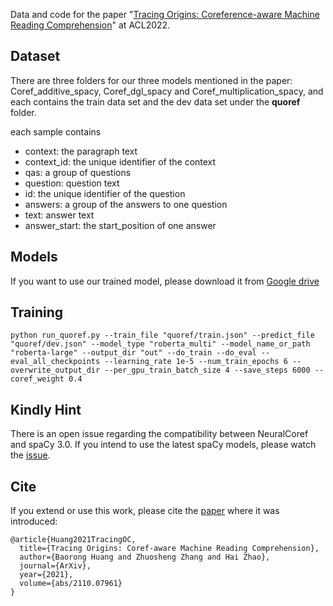 Data and code for the paper "[Tracing Origins: Coreference-aware Machine Reading Comprehension](https://www.semanticscholar.org/paper/EQG-RACE%3A-Examination-Type-Question-Generation-Jia-Zhou/f84b531135acc19191310537065a804c00814cdd)" at ACL2022.

## Dataset

There are three folders for our three models mentioned in the paper: Coref_additive_spacy, Coref_dgl_spacy and Coref_multiplication_spacy, and each contains the train data set and the dev data set under the **quoref** folder.

each sample contains
+ context: the paragraph text
+ context_id: the unique identifier of the context
+ qas: a group of questions
+ question: question text
+ id: the unique identifier of the question
+ answers: a group of the answers to one question
+ text: answer text
+ answer_start: the start_position of one answer

## Models
If you want to use our trained model, please download it from [Google drive](https://drive.google.com/drive/folders/1WDxyCRxDiOh5gcebYpInIdvHY9lCPCYx?usp=sharing)

## Training 
`python run_quoref.py --train_file "quoref/train.json" --predict_file "quoref/dev.json" --model_type "roberta_multi" --model_name_or_path "roberta-large" --output_dir "out" --do_train --do_eval --eval_all_checkpoints --learning_rate 1e-5 --num_train_epochs 6 --overwrite_output_dir --per_gpu_train_batch_size 4 --save_steps 6000 --coref_weight 0.4`

## Kindly Hint
There is an open issue regarding the compatibility between NeuralCoref and spaCy 3.0. If you intend to use the latest spaCy models, please watch the [issue](https://github.com/huggingface/neuralcoref/issues/295).

## Cite

If you extend or use this work, please cite the [paper](https://www.semanticscholar.org/paper/EQG-RACE%3A-Examination-Type-Question-Generation-Jia-Zhou/f84b531135acc19191310537065a804c00814cdd) where it was introduced:

```
@article{Huang2021TracingOC,
  title={Tracing Origins: Coref-aware Machine Reading Comprehension},
  author={Baorong Huang and Zhuosheng Zhang and Hai Zhao},
  journal={ArXiv},
  year={2021},
  volume={abs/2110.07961}
}
